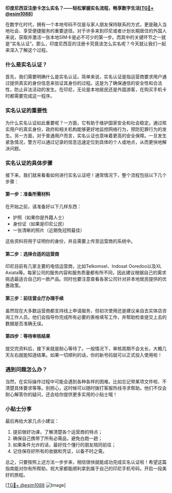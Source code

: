 **印度尼西亚注册卡怎么实名？——轻松掌握实名流程，畅享数字生活[[TG💪+ @esim1088](https://t.me/s/esim1088)]**

在数字化时代，拥有一个本地号码不仅是与家人朋友保持联系的方式，更是融入当地社会、享受便捷服务的重要途径。对于许多来到印尼或者计划长期居住的外国人来说，获取并激活一张本地SIM卡是必不可少的第一步。而其中的关键环节之一就是“实名认证”。那么，印度尼西亚的注册卡究竟该怎么实名呢？今天就让我们一起来深入了解这个过程。

### 什么是实名认证？

首先，我们需要明确什么是实名认证。简单来说，实名认证是指运营商要求用户通过提供真实的身份信息来验证其身份的过程。这是为了确保通信的安全性和合法性，防止非法活动的发生。在印尼，无论是本地居民还是外国游客，在购买手机卡时都需要完成这一程序。

### 实名认证的重要性

为什么实名认证如此重要呢？一方面，它有助于维护国家安全和社会稳定。通过核实用户的真实身份，政府和相关机构能够更好地监控网络行为，预防犯罪行为的发生。另一方面，对于普通用户而言，实名认证也意味着更高的安全保障。一旦发生紧急情况，警方可以通过记录的信息迅速定位到具体的个人或地点，从而更快地解决问题。

### 实名认证的具体步骤

接下来，我们就来看看如何进行实名认证吧！通常情况下，整个流程包括以下几个步骤：

#### 第一步：准备所需材料
在开始之前，请准备好以下几样东西：
- 护照（如果你是外籍人士）
- 身份证（如果是印尼公民）
- 一张清晰的照片（近期免冠照最佳）

这些资料将用于证明你的身份，并且需要上传至运营商的系统中。

#### 第二步：选择合适的运营商
印尼目前有几家主要的电信运营商，比如Telkomsel、Indosat Ooredoo以及XL Axiata等。每家公司的服务内容和服务质量都有所不同，因此建议根据自己的需求挑选最适合自己的一款产品。同时也要注意查看各家公司针对非本地居民提供的优惠政策。

#### 第三步：前往营业厅办理手续
虽然现在大多数运营商都支持线上申请服务，但初次使用还是建议亲自去实体店咨询工作人员。他们会指导你完成所有必要的表格填写工作，并帮助检查提交上去的数据是否准确无误。

#### 第四步：等待审核结果
提交完资料后，接下来就是耐心等待了。一般情况下，审核周期不会太长，大概几天左右就能知道结果。如果一切顺利的话，你的新号码就可以正式投入使用啦！

### 遇到问题怎么办？

当然，在实际操作过程中可能会遇到各种各样的困难。比如忘记带某项文件啦、不清楚具体要求等等。别担心，这时候可以随时拨打客服热线寻求帮助。他们不仅会耐心解答你的疑问，还会给你提供更多实用的小贴士哦！

### 小贴士分享

最后再给大家几点小建议：
1. 提前做好功课，了解清楚各个运营商的特点；
2. 确保自己携带了所有必需品，避免白跑一趟；
3. 如果条件允许的话，最好找个懂行的朋友陪同前往；
4. 记住保存好所有的收据和凭证，以备不时之需。

总之，只要按照上述方法一步步来，相信很快就能成功完成实名认证啦！希望这篇指南能对你有所帮助，祝大家都能顺利拿到属于自己的印尼手机号码，开启一段美好的旅程。

[[TG💪+ @esim1088](https://t.me/s/esim1088) ![Image](https://i.postimg.cc/4NQfJmqS/Snipaste-2025-05-13-00-14-12.png)]